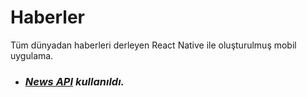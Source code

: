 # Haberler
Tüm dünyadan haberleri derleyen React Native ile oluşturulmuş mobil uygulama.

* ### _**[News API](https://newsapi.org/)** kullanıldı._
